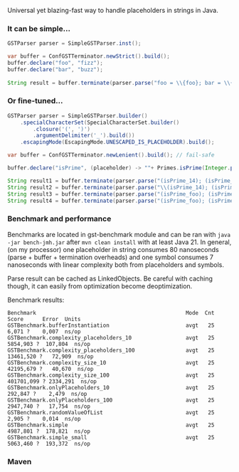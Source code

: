Universal yet blazing-fast way to handle placeholders in strings in Java.

### It can be simple...

```java
GSTParser parser = SimpleGSTParser.inst();

var buffer = ConfGSTTerminator.newStrict().build();
buffer.declare("foo", "fizz");
buffer.declare("bar", "buzz");
        
String result = buffer.terminate(parser.parse("foo = \\{foo}; bar = \\{bar}")); // output is "foo = fizz; bar = buzz"
```

### Or fine-tuned...

```java
GSTParser parser = SimpleGSTParser.builder()
    .specialCharacterSet(SpecialCharacterSet.builder()
        .closure('(', ')')
        .argumentDelimiter('_').build())
    .escapingMode(EscapingMode.UNESCAPED_IS_PLACEHOLDER).build();

var buffer = ConfGSTTerminator.newLenient().build(); // fail-safe

buffer.declare("isPrime", (placeholder) -> ""+ Primes.isPrime(Integer.parseInt(placeholder.argument().orElseThrow())));

String result1 = buffer.terminate(parser.parse("(isPrime_14); (isPrime_7)"   )); // output is "false; true"
String result2 = buffer.terminate(parser.parse("\\(isPrime_14); (isPrime_7)" )); // output is "(isPrime_14); true"
String result3 = buffer.terminate(parser.parse("(isPrime_foo); (isPrime_7)"  )); // output is "(isPrime_foo); true"
String result4 = buffer.terminate(parser.parse("(isPrime_foo); (isPrime_7"   )); // output is "(isPrime_foo); true"
```

### Benchmark and performance
Benchmarks are located in gst-benchmark module and can be ran with ```java -jar bench-jmh.jar``` after ```mvn clean install``` with at least Java 21. In general, (on my processor) one placeholder in string consumes 80 nanoseconds (parse + buffer + termination overheads) and one symbol consumes 7 nanoseconds with linear complexity both from placeholders and symbols. 

Parse result can be cached as LinkedObjects<GSTPart>. Be careful with caching though, it can easily from optimization become deoptimization.

Benchmark results:

```
Benchmark                                               Mode  Cnt       Score      Error  Units
GSTBenchmark.bufferInstantiation                        avgt   25       6,071 ?    0,007  ns/op
GSTBenchmark.complexity_placeholders_10                 avgt   25    5854,903 ?  107,804  ns/op
GSTBenchmark.complexity_placeholders_100                avgt   25   13461,520 ?   72,909  ns/op
GSTBenchmark.complexity_size_10                         avgt   25   42195,679 ?   40,670  ns/op
GSTBenchmark.complexity_size_100                        avgt   25  401701,099 ? 2334,291  ns/op
GSTBenchmark.onlyPlaceholders_10                        avgt   25     292,847 ?    2,479  ns/op
GSTBenchmark.onlyPlaceholders_100                       avgt   25    2947,740 ?   17,754  ns/op
GSTBenchmark.randomValueOfList                          avgt   25       2,905 ?    0,014  ns/op
GSTBenchmark.simple                                     avgt   25    4987,801 ?  178,821  ns/op
GSTBenchmark.simple_small                               avgt   25    5063,460 ?  193,372  ns/op
```

### Maven

